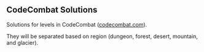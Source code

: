 ## CodeCombat Solutions
Solutions for levels in CodeCombat ([codecombat.com][]).

They will be separated based on region (dungeon, forest, desert, mountain, and glacier).

[codecombat.com]: http://www.codecombat.com/
